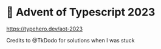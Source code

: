 # 🎄 Advent of Typescript 2023

https://typehero.dev/aot-2023


Credits to @TkDodo for solutions when I was stuck 